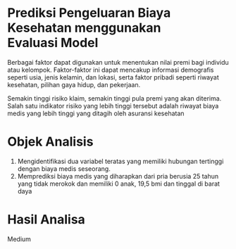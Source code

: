 # Prediksi Pengeluaran Biaya Kesehatan menggunakan Evaluasi Model

Berbagai faktor dapat digunakan untuk menentukan nilai premi bagi individu atau kelompok. Faktor-faktor ini dapat mencakup informasi demografis seperti usia, jenis kelamin, dan lokasi, serta faktor pribadi seperti riwayat kesehatan, pilihan gaya hidup, dan pekerjaan. 

Semakin tinggi risiko klaim, semakin tinggi pula premi yang akan diterima. Salah satu indikator risiko yang lebih tinggi tersebut adalah riwayat biaya medis yang lebih tinggi yang ditagih oleh asuransi kesehatan

# Objek Analisis
1. Mengidentifikasi dua variabel teratas yang memiliki hubungan tertinggi dengan biaya medis seseorang.
2. Memprediksi biaya medis yang diharapkan dari pria berusia 25 tahun yang tidak merokok dan memiliki 0 anak, 19,5 bmi dan tinggal di barat daya


# Hasil Analisa
Medium 
